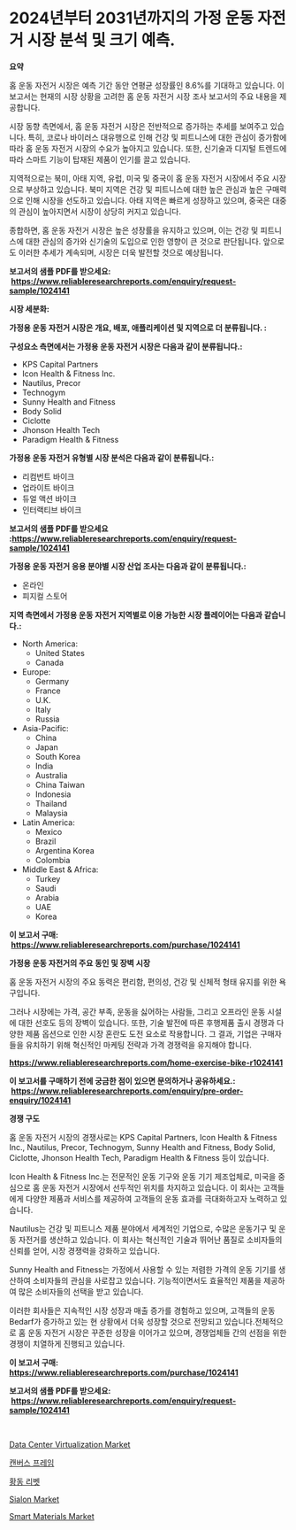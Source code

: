 <p><h1>2024년부터 2031년까지의 가정 운동 자전거 시장 분석 및 크기 예측.</h1></p><p><strong>요약</strong></p>
<p><p>홈 운동 자전거 시장은 예측 기간 동안 연평균 성장률인 8.6%를 기대하고 있습니다. 이 보고서는 현재의 시장 상황을 고려한 홈 운동 자전거 시장 조사 보고서의 주요 내용을 제공합니다. </p><p>시장 동향 측면에서, 홈 운동 자전거 시장은 전반적으로 증가하는 추세를 보여주고 있습니다. 특히, 코로나 바이러스 대유행으로 인해 건강 및 피트니스에 대한 관심이 증가함에 따라 홈 운동 자전거 시장의 수요가 높아지고 있습니다. 또한, 신기술과 디지털 트렌드에 따라 스마트 기능이 탑재된 제품이 인기를 끌고 있습니다.</p><p>지역적으로는 북미, 아태 지역, 유럽, 미국 및 중국이 홈 운동 자전거 시장에서 주요 시장으로 부상하고 있습니다. 북미 지역은 건강 및 피트니스에 대한 높은 관심과 높은 구매력으로 인해 시장을 선도하고 있습니다. 아태 지역은 빠르게 성장하고 있으며, 중국은 대중의 관심이 높아지면서 시장이 상당히 커지고 있습니다.</p><p>종합하면, 홈 운동 자전거 시장은 높은 성장률을 유지하고 있으며, 이는 건강 및 피트니스에 대한 관심의 증가와 신기술의 도입으로 인한 영향이 큰 것으로 판단됩니다. 앞으로도 이러한 추세가 계속되며, 시장은 더욱 발전할 것으로 예상됩니다.</p></p>
<p><strong>보고서의 샘플 PDF를 받으세요: &nbsp;<a href="https://www.reliableresearchreports.com/enquiry/request-sample/1024141">https://www.reliableresearchreports.com/enquiry/request-sample/1024141</a></strong></p>
<p><strong>시장 세분화:</strong></p>
<p><strong> 가정용 운동 자전거 시장은 개요, 배포, 애플리케이션 및 지역으로 더 분류됩니다. :</strong></p>
<p><strong>구성요소 측면에서는 가정용 운동 자전거 시장은 다음과 같이 분류됩니다.:</strong></p>
<p><ul><li>KPS Capital Partners</li><li>Icon Health & Fitness Inc.</li><li>Nautilus, Precor</li><li>Technogym</li><li>Sunny Health and Fitness</li><li>Body Solid</li><li>Ciclotte</li><li>Jhonson Health Tech</li><li>Paradigm Health & Fitness</li></ul></p>
<p><strong> 가정용 운동 자전거 유형별 시장 분석은 다음과 같이 분류됩니다.:</strong></p>
<p><ul><li>리컴번트 바이크</li><li>업라이트 바이크</li><li>듀얼 액션 바이크</li><li>인터랙티브 바이크</li></ul></p>
<p><strong>보고서의 샘플 PDF를 받으세요 :<a href="https://www.reliableresearchreports.com/enquiry/request-sample/1024141">https://www.reliableresearchreports.com/enquiry/request-sample/1024141</a></strong></p>
<p><strong> 가정용 운동 자전거 응용 분야별 시장 산업 조사는 다음과 같이 분류됩니다.:</strong></p>
<p><ul><li>온라인</li><li>피지컬 스토어</li></ul></p>
<p><strong>지역 측면에서 가정용 운동 자전거 지역별로 이용 가능한 시장 플레이어는 다음과 같습니다.:</strong></p>
<p><ul>
    <li>
        North America:
        <ul>
            <li>United States</li>
            <li>Canada</li>
        </ul>
    </li>
    <li>
        Europe:
        <ul>
            <li>Germany</li>
            <li>France</li>
            <li>U.K.</li>
            <li>Italy</li>
            <li>Russia</li>
        </ul>
    </li>
    <li>
        Asia-Pacific:
        <ul>
            <li>China</li>
            <li>Japan</li>
            <li>South Korea</li>
            <li>India</li>
            <li>Australia</li>
            <li>China Taiwan</li>
            <li>Indonesia</li>
            <li>Thailand</li>
            <li>Malaysia</li>
        </ul>
    </li>
    <li>
        Latin America:
        <ul>
            <li>Mexico</li>
            <li>Brazil</li>
            <li>Argentina Korea</li>
            <li>Colombia</li>
        </ul>
    </li>
    <li>
        Middle East & Africa:
        <ul>
            <li>Turkey</li>
            <li>Saudi</li>
            <li>Arabia</li>
            <li>UAE</li>
            <li>Korea</li>
        </ul>
    </li>
    </ul></p>
<p><strong>이 보고서 구매: &nbsp;<a href="https://www.reliableresearchreports.com/purchase/1024141">https://www.reliableresearchreports.com/purchase/1024141</a></strong></p>
<p><strong>가정용 운동 자전거의 주요 동인 및 장벽 시장</strong></p>
<p><p>홈 운동 자전거 시장의 주요 동력은 편리함, 편의성, 건강 및 신체적 형태 유지를 위한 욕구입니다. </p><p>그러나 시장에는 가격, 공간 부족, 운동을 싫어하는 사람들, 그리고 오프라인 운동 시설에 대한 선호도 등의 장벽이 있습니다. 또한, 기술 발전에 따른 후행제품 출시 경쟁과 다양한 제품 옵션으로 인한 시장 혼란도 도전 요소로 작용합니다. 그 결과, 기업은 구매자들을 유치하기 위해 혁신적인 마케팅 전략과 가격 경쟁력을 유지해야 합니다.</p></p>
<p><strong><a href="https://www.reliableresearchreports.com/home-exercise-bike-r1024141">https://www.reliableresearchreports.com/home-exercise-bike-r1024141</a></strong></p>
<p><strong>이 보고서를 구매하기 전에 궁금한 점이 있으면 문의하거나 공유하세요.: &nbsp;<a href="https://www.reliableresearchreports.com/enquiry/pre-order-enquiry/1024141">https://www.reliableresearchreports.com/enquiry/pre-order-enquiry/1024141</a></strong></p>
<p><strong>경쟁 구도</strong></p>
<p><p>홈 운동 자전거 시장의 경쟁사로는 KPS Capital Partners, Icon Health & Fitness Inc., Nautilus, Precor, Technogym, Sunny Health and Fitness, Body Solid, Ciclotte, Jhonson Health Tech, Paradigm Health & Fitness 등이 있습니다.</p><p>Icon Health & Fitness Inc.는 전문적인 운동 기구와 운동 기기 제조업체로, 미국을 중심으로 홈 운동 자전거 시장에서 선두적인 위치를 차지하고 있습니다. 이 회사는 고객들에게 다양한 제품과 서비스를 제공하여 고객들의 운동 효과를 극대화하고자 노력하고 있습니다.</p><p>Nautilus는 건강 및 피트니스 제품 분야에서 세계적인 기업으로, 수많은 운동기구 및 운동 자전거를 생산하고 있습니다. 이 회사는 혁신적인 기술과 뛰어난 품질로 소비자들의 신뢰를 얻어, 시장 경쟁력을 강화하고 있습니다.</p><p>Sunny Health and Fitness는 가정에서 사용할 수 있는 저렴한 가격의 운동 기기를 생산하여 소비자들의 관심을 사로잡고 있습니다. 기능적이면서도 효율적인 제품을 제공하여 많은 소비자들의 선택을 받고 있습니다.</p><p>이러한 회사들은 지속적인 시장 성장과 매출 증가를 경험하고 있으며, 고객들의 운동 Bedarf가 증가하고 있는 현 상황에서 더욱 성장할 것으로 전망되고 있습니다.전체적으로 홈 운동 자전거 시장은 꾸준한 성장을 이어가고 있으며, 경쟁업체들 간의 선점을 위한 경쟁이 치열하게 진행되고 있습니다.</p></p>
<p><strong>이 보고서 구매: &nbsp; <a href="https://www.reliableresearchreports.com/purchase/1024141">https://www.reliableresearchreports.com/purchase/1024141</a></strong></p>
<p><strong>보고서의 샘플 PDF를 받으세요: &nbsp;<a href="https://www.reliableresearchreports.com/enquiry/request-sample/1024141">https://www.reliableresearchreports.com/enquiry/request-sample/1024141</a></strong><strong></strong></p>
<p>&nbsp;</p>
<p><p><a href="https://github.com/globismark/Market-Research-Report-List-2/blob/main/data-center-virtualization-market.md">Data Center Virtualization Market</a></p><p><a href="https://medium.com/@daveblock56/%EC%BA%94%EB%B2%84%EC%8A%A4-%ED%94%84%EB%A0%88%EC%9E%84-%EC%8B%9C%EC%9E%A5-%EB%B6%84%EC%84%9D-%EB%B0%8F-%ED%81%AC%EA%B8%B0%EA%B0%80-2024%EB%85%84%EB%B6%80%ED%84%B0-2031%EB%85%84%EA%B9%8C%EC%A7%80-%EC%98%88%EC%B8%A1%EB%90%98%EC%97%88%EC%8A%B5%EB%8B%88%EB%8B%A4-db6961a842fc">캔버스 프레임</a></p><p><a href="https://github.com/Tristiarton768456/Market-Research-Report-List-1/blob/main/694921523753.md">황동 리벳</a></p><p><a href="https://issuu.com/reportprime-2/docs/sialon-market-size-2030.pptx">Sialon Market</a></p><p><a href="https://issuu.com/reportprime-2/docs/smart-materials-market-size-2030.pptx">Smart Materials Market</a></p></p>